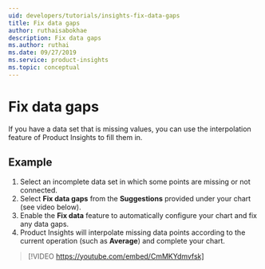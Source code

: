 ```yaml
---
uid: developers/tutorials/insights-fix-data-gaps
title: Fix data gaps
author: ruthaisabokhae
description: Fix data gaps
ms.author: ruthai
ms.date: 09/27/2019
ms.service: product-insights
ms.topic: conceptual
---
```

# Fix data gaps

If you have a data set that is missing values, you can use the interpolation feature of Product Insights to fill them in.

## Example

1. Select an incomplete data set in which some points are missing or not connected.
2. Select **Fix data gaps** from the **Suggestions** provided under your chart (see video below).  
3. Enable the **Fix data** feature to automatically configure your chart and fix any data gaps.
4. Product Insights will interpolate missing data points according to the current operation (such as **Average**) and complete your chart.

>[!VIDEO https://youtube.com/embed/CmMKYdmvfsk]




